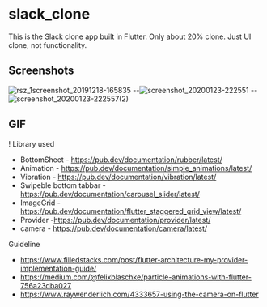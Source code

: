 # slack_clone

This is the Slack  clone app built in Flutter. Only about 20% clone. Just UI clone, not functionality.

## Screenshots

![rsz_1screenshot_20191218-165835](https://user-images.githubusercontent.com/14199227/72993894-1bdcdb80-3e31-11ea-9e95-aa4a510f8724.jpg)  --![screenshot_20200123-222551](https://user-images.githubusercontent.com/14199227/72993931-2e571500-3e31-11ea-8019-4ce8d5057368.jpg) --![screenshot_20200123-222557(2)](https://user-images.githubusercontent.com/14199227/72994056-6bbba280-3e31-11ea-82c6-999a528c252b.jpg)

## GIF

!
Library used
  - BottomSheet - https://pub.dev/documentation/rubber/latest/
  - Animation - https://pub.dev/documentation/simple_animations/latest/
  - Vibration - https://pub.dev/documentation/vibration/latest/
  - Swipeble bottom tabbar - https://pub.dev/documentation/carousel_slider/latest/
  - ImageGrid - https://pub.dev/documentation/flutter_staggered_grid_view/latest/
  - Provider -https://pub.dev/documentation/provider/latest/
  - camera - https://pub.dev/documentation/camera/latest/

Guideline
  - https://www.filledstacks.com/post/flutter-architecture-my-provider-implementation-guide/
  -  https://medium.com/@felixblaschke/particle-animations-with-flutter-756a23dba027
  -  https://www.raywenderlich.com/4333657-using-the-camera-on-flutter
